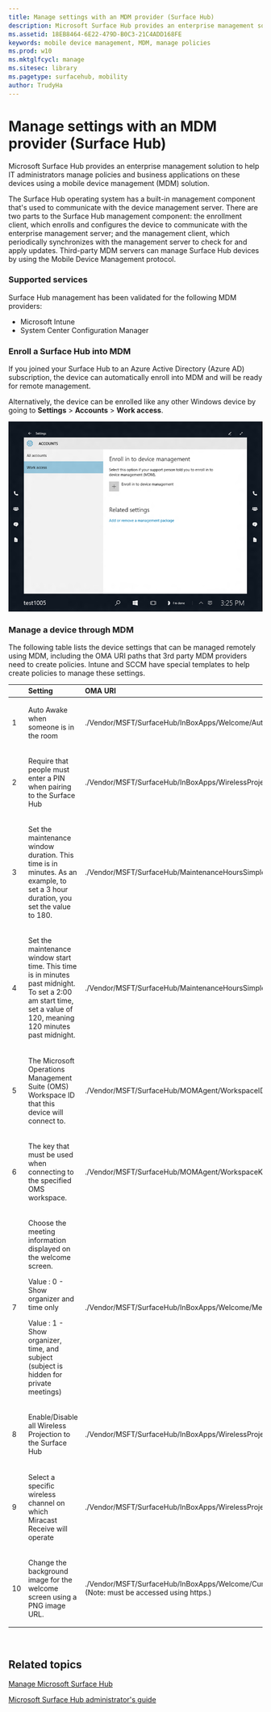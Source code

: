 ```yaml
---
title: Manage settings with an MDM provider (Surface Hub)
description: Microsoft Surface Hub provides an enterprise management solution to help IT administrators manage policies and business applications on these devices using a mobile device management (MDM) solution.
ms.assetid: 18EB8464-6E22-479D-B0C3-21C4ADD168FE
keywords: mobile device management, MDM, manage policies
ms.prod: w10
ms.mktglfcycl: manage
ms.sitesec: library
ms.pagetype: surfacehub, mobility
author: TrudyHa
---
```


# Manage settings with an MDM provider (Surface Hub)


Microsoft Surface Hub provides an enterprise management solution to help IT administrators manage policies and business applications on these devices using a mobile device management (MDM) solution.

The Surface Hub operating system has a built-in management component that's used to communicate with the device management server. There are two parts to the Surface Hub management component: the enrollment client, which enrolls and configures the device to communicate with the enterprise management server; and the management client, which periodically synchronizes with the management server to check for and apply updates. Third-party MDM servers can manage Surface Hub devices by using the Mobile Device Management protocol.

### Supported services

Surface Hub management has been validated for the following MDM providers:

-   Microsoft Intune
-   System Center Configuration Manager

### <a href="" id="enroll-into-mdm"></a>Enroll a Surface Hub into MDM

If you joined your Surface Hub to an Azure Active Directory (Azure AD) subscription, the device can automatically enroll into MDM and will be ready for remote management.

Alternatively, the device can be enrolled like any other Windows device by going to **Settings** &gt; **Accounts** &gt; **Work access**.

![Image showing enroll in device maagement page.](images/managesettingsmdm-enroll.png)

### Manage a device through MDM

The following table lists the device settings that can be managed remotely using MDM, including the OMA URI paths that 3rd party MDM providers need to create policies. Intune and SCCM have special templates to help create policies to manage these settings.

<table>
<colgroup>
<col width="25%" />
<col width="25%" />
<col width="25%" />
<col width="25%" />
</colgroup>
<thead>
<tr class="header">
<th align="left"></th>
<th align="left">Setting</th>
<th align="left">OMA URI</th>
<th align="left">Type</th>
</tr>
</thead>
<tbody>
<tr class="odd">
<td align="left"><p>1</p></td>
<td align="left"><p>Auto Awake when someone is in the room</p></td>
<td align="left"><p>./Vendor/MSFT/SurfaceHub/InBoxApps/Welcome/AutoWakeScreen</p></td>
<td align="left"><p>Boolean</p></td>
</tr>
<tr class="even">
<td align="left"><p>2</p></td>
<td align="left"><p>Require that people must enter a PIN when pairing to the Surface Hub</p></td>
<td align="left"><p>./Vendor/MSFT/SurfaceHub/InBoxApps/WirelessProjection/PINRequired</p></td>
<td align="left"><p>Boolean</p></td>
</tr>
<tr class="odd">
<td align="left"><p>3</p></td>
<td align="left"><p>Set the maintenance window duration. This time is in minutes. As an example, to set a 3 hour duration, you set the value to 180.</p></td>
<td align="left"><p>./Vendor/MSFT/SurfaceHub/MaintenanceHoursSimple/Hours/Duration</p></td>
<td align="left"><p>Int</p></td>
</tr>
<tr class="even">
<td align="left"><p>4</p></td>
<td align="left"><p>Set the maintenance window start time. This time is in minutes past midnight. To set a 2:00 am start time, set a value of 120, meaning 120 minutes past midnight.</p></td>
<td align="left"><p>./Vendor/MSFT/SurfaceHub/MaintenanceHoursSimple/Hours/StartTime</p></td>
<td align="left"><p>Int</p></td>
</tr>
<tr class="odd">
<td align="left"><p>5</p></td>
<td align="left"><p>The Microsoft Operations Management Suite (OMS) Workspace ID that this device will connect to.</p></td>
<td align="left"><p>./Vendor/MSFT/SurfaceHub/MOMAgent/WorkspaceID</p></td>
<td align="left"><p>String</p></td>
</tr>
<tr class="even">
<td align="left"><p>6</p></td>
<td align="left"><p>The key that must be used when connecting to the specified OMS workspace.</p></td>
<td align="left"><p>./Vendor/MSFT/SurfaceHub/MOMAgent/WorkspaceKey</p></td>
<td align="left"><p>String</p></td>
</tr>
<tr class="odd">
<td align="left"><p>7</p></td>
<td align="left"><p>Choose the meeting information displayed on the welcome screen.</p>
<p>Value : 0 - Show organizer and time only</p>
<p>Value : 1 - Show organizer, time, and subject (subject is hidden for private meetings)</p></td>
<td align="left"><p>./Vendor/MSFT/SurfaceHub/InBoxApps/Welcome/MeetingInfoOption</p></td>
<td align="left"><p>Int</p></td>
</tr>
<tr class="even">
<td align="left"><p>8</p></td>
<td align="left"><p>Enable/Disable all Wireless Projection to the Surface Hub</p></td>
<td align="left"><p>./Vendor/MSFT/SurfaceHub/InBoxApps/WirelessProjection/Enabled</p></td>
<td align="left"><p>Boolean</p></td>
</tr>
<tr class="odd">
<td align="left"><p>9</p></td>
<td align="left"><p>Select a specific wireless channel on which Miracast Receive will operate</p></td>
<td align="left"><p>./Vendor/MSFT/SurfaceHub/InBoxApps/WirelessProjection/Channel</p></td>
<td align="left"><p>Int</p></td>
</tr>
<tr class="even">
<td align="left"><p>10</p></td>
<td align="left"><p>Change the background image for the welcome screen using a PNG image URL.</p></td>
<td align="left"><p>./Vendor/MSFT/SurfaceHub/InBoxApps/Welcome/CurrentBackgroundPath (Note: must be accessed using https.)</p></td>
<td align="left"><p>String</p></td>
</tr>
</tbody>
</table>

 

## Related topics


[Manage Microsoft Surface Hub](manage-surface-hub.md)

[Microsoft Surface Hub administrator's guide](surface-hub-administrators-guide.md)

 

 





